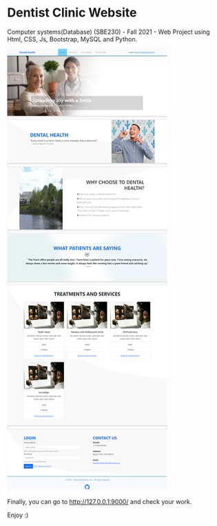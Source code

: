 # Dentist Clinic Website
Computer systems(Database) (SBE230) - Fall 2021 - Web Project using Html, CSS, Js, Bootstrap, MySQL and Python.

![Website Capture](https://github.com/MoErn854/Dentistry-Department-Website/blob/main/Website.png)

Finally, you can go to http://127.0.0.1:9000/ and check your work.

Enjoy :)
